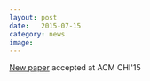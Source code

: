 ```yaml
---
layout: post
date:   2015-07-15
category: news
image: 
---
```


[New paper]({{"/publications"|relative_url}}) accepted at ACM CHI'15